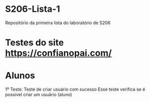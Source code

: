 # S206-Lista-1
Repositório da primeira lista do laboratório de S206

# Testes do site https://confianopai.com/



# Alunos

1º Teste: Teste de criar usuário com sucesso
Esse teste verifica se é possível criar um usuário (aluno)
